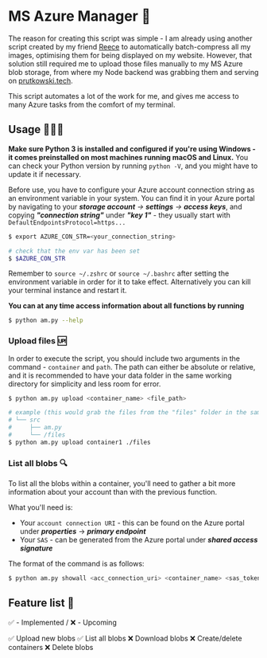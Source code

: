 # MS Azure Manager 📂

The reason for creating this script was simple - I am already using another script created by my friend [Reece](https://github.com/Reeceeboii/Batch-Compression) 
to automatically batch-compress all my images, optimising them for being displayed on my website. However, that solution still required me to upload those files
manually to my MS Azure blob storage, from where my Node backend was grabbing them and serving on [prutkowski.tech](https://prutkowski.tech).

This script automates a lot of the work for me, and gives me access to many Azure tasks from the comfort of my terminal.

## Usage 👨🏻‍💻

**Make sure Python 3 is installed and configured if you're using Windows - it comes preinstalled on most machines running macOS and Linux.** You can check your Python version by running `python -V`, and you might have to update it if necessary.

Before use, you have to configure your Azure account connection string as an environment variable in your system.
You can find it in your Azure portal by navigating to your _**storage account** -> **settings** -> **access keys**_, and copying _**"connection string"**_ under _**"key 1"**_ - they usually start with `DefaultEndpointsProtocol=https...`

```bash
$ export AZURE_CON_STR=<your_connection_string>

# check that the env var has been set
$ $AZURE_CON_STR
```
Remember to `source ~/.zshrc` or `source ~/.bashrc` after setting the environment variable in order for it to take effect. Alternatively you can kill your terminal instance and restart it. 

**You can at any time access information about all functions by running**
```bash
$ python am.py --help
```

### Upload files 🆙
In order to execute the script, you should include two arguments in the command - `container` and `path`.
The path can either be absolute or relative, and it is recommended to have your data folder in the same working directory for simplicity and less room for error.

```bash
$ python am.py upload <container_name> <file_path>

# example (this would grab the files from the "files" folder in the same working directory):
# └── src
#     ├── am.py
#     └── /files
$ python am.py upload container1 ./files
```

### List all blobs 🔍
To list all the blobs within a container, you'll need to gather a bit more information about your account than with the previous function.

What you'll need is:
- Your `account connection URI` - this can be found on the Azure portal under _**properties**_ -> _**primary endpoint**_
- Your `SAS` - can be generated from the Azure portal under _**shared access signature**_

The format of the command is as follows:

```bash
$ python am.py showall <acc_connection_uri> <container_name> <sas_token>
```

## Feature list 💭

✅ - Implemented / ❌ - Upcoming

✅ Upload new blobs
✅ List all blobs
❌ Download blobs
❌ Create/delete containers
❌ Delete blobs
